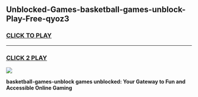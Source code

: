 
## Unblocked-Games-basketball-games-unblock-Play-Free-qyoz3
<h3>
<a href="https://premium76.site?title=basketball-games-unblock&ref=21A">CLICK TO PLAY</a></h3>
<hr>

<h3>
<a href="https://premium76.site?title=basketball-games-unblock&ref=21A">CLICK 2 PLAY</a>
  
</h3>

<a href="https://premium76.site?title=basketball-games-unblock&ref=21A"><img src="https://clearcache.store/games.png"></a>


**basketball-games-unblock games unblocked: Your Gateway to Fun and Accessible Online Gaming**
